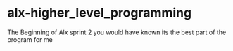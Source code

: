 # alx-higher_level_programming
The Beginning of Alx sprint 2 you would have known its the best part of the program for me
